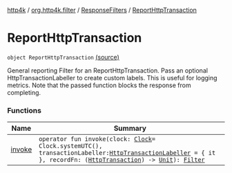 [http4k](../../../index.md) / [org.http4k.filter](../../index.md) / [ResponseFilters](../index.md) / [ReportHttpTransaction](./index.md)

# ReportHttpTransaction

`object ReportHttpTransaction` [(source)](https://github.com/http4k/http4k/blob/master/http4k-core/src/main/kotlin/org/http4k/filter/ResponseFilters.kt#L35)

General reporting Filter for an ReportHttpTransaction. Pass an optional HttpTransactionLabeller to
create custom labels.
This is useful for logging metrics. Note that the passed function blocks the response from completing.

### Functions

| Name | Summary |
|---|---|
| [invoke](invoke.md) | `operator fun invoke(clock: `[`Clock`](https://docs.oracle.com/javase/9/docs/api/java/time/Clock.html)` = Clock.systemUTC(), transactionLabeller: `[`HttpTransactionLabeller`](../../-http-transaction-labeller.md)` = { it }, recordFn: (`[`HttpTransaction`](../../../org.http4k.core/-http-transaction/index.md)`) -> `[`Unit`](https://kotlinlang.org/api/latest/jvm/stdlib/kotlin/-unit/index.html)`): `[`Filter`](../../../org.http4k.core/-filter/index.md) |
